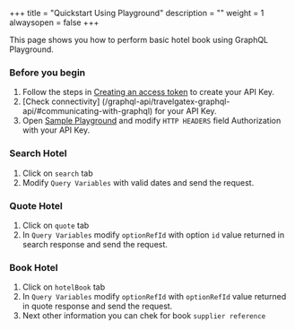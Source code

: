 +++
title = "Quickstart Using Playground"
description = ""
weight = 1
alwaysopen = false
+++

This page shows you how to perform basic hotel book using GraphQL Playground.

### Before you begin
1. Follow the steps in [Creating an access token](/admin/security/authentication/#creating-an-access-token) to create your API Key.
2. [Check connectivity] (/graphql-api/travelgatex-graphql-api/#communicating-with-graphql) for your API Key.
3. Open [Sample Playground](https://graphqlbin.com/JYRtB) and modify `HTTP HEADERS` field Authorization with your API Key.

### Search Hotel
1. Click on `search` tab
2. Modify `Query Variables` with valid dates and send the request.

### Quote Hotel
1. Click on `quote` tab
2. In `Query Variables` modify `optionRefId` with option `id` value returned in search response and send the request.

### Book Hotel
1. Click on `hotelBook` tab
2. In `Query Variables` modify `optionRefId` with `optionRefId` value returned in quote response and send the request.
3. Next other information you can chek for book `supplier reference`
